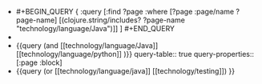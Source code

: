 - #+BEGIN_QUERY
  {
   :query [:find ?page
   :where
   [?page :page/name ?page-name]
   [(clojure.string/includes? ?page-name "technology/language/Java")]]
  ]
  #+END_QUERY
-
- {{query (and [[technology/language/Java]] [[technology/language/python]] )}}
  query-table:: true
  query-properties:: [:page :block]
- {{query (or [[technology/language/java]] [[technology/testing]]) }}